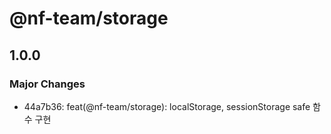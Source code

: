 # @nf-team/storage

## 1.0.0

### Major Changes

- 44a7b36: feat(@nf-team/storage): localStorage, sessionStorage safe 함수 구현
